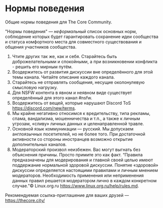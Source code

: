 # Нормы поведения

Общие нормы поведения для The Core Community.

"Нормы поведения" — *неформальный* список основных норм, соблюдение которых будет гарантировать сохранение идеи сообщества и статуса комфортного места для совместного существования и общения участников сообщества.

1. Чтите других так же, как и себя. Старайтесь быть доброжелательными и спокойными, а при возникновении конфликта - решить его мирным путём.
2. Воздержитесь от развития дискуссии вне определённого для этой темы канала. Читайте описание каждого канала.
3. Старайтесь не отправлять сообщения, несущие околонулевую смысловую нагрузку.
4. Для NSFW контента в явном и неявном виде существует определённый для этого канал #nsfw.
5. Воздержитесь от вещей, которые нарушают Discord ToS <https://discord.com/new/terms>.
6. Мы крайне негативно относимся к вредительству, типа рекламы, спама, вандализма, мошенничества и т.п., а также к личным угрозам, «сливу» личных данных и целенаправленной травле.
7. Основной язык коммуникации — русский. Мы допускаем англоязычных посетителей, но не более того. При достаточной активности со стороны иностранцев возможно открытие дополнительных каналов.
8. Модераторский произвол неизбежен. Вас могут выгнать без объяснения причины. Просто примите это как факт. “Правила предназначены для модерирования и главной своей целью имеют поддержание нормальной здоровой дискуссии. Понятие «здоровой» дискуссии определяется настоящими правилами и личным мнением модераторов. Необходимость применения или неприменения данных правил решается модератором лично в каждом конкретном случае.”:copyright: Linux.org.ru <https://www.linux.org.ru/help/rules.md>.

Рекомендуемая ссылка-приглашение для ваших друзей — <https://thecore.city/>